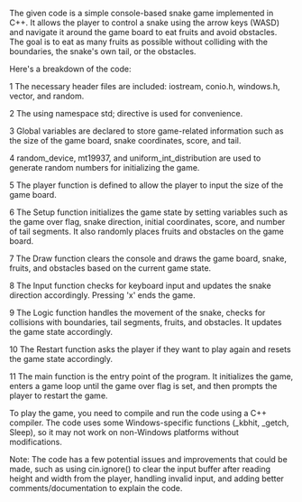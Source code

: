 The given code is a simple console-based snake game implemented in C++. It allows the player to control a snake using the arrow keys (WASD) and navigate it around the game board to eat fruits and avoid obstacles. The goal is to eat as many fruits as possible without colliding with the boundaries, the snake's own tail, or the obstacles.

Here's a breakdown of the code:

1 The necessary header files are included: iostream, conio.h, windows.h, vector, and random.

2 The using namespace std; directive is used for convenience.

3 Global variables are declared to store game-related information such as the size of the game board, snake coordinates, score, and tail.

4 random_device, mt19937, and uniform_int_distribution are used to generate random numbers for initializing the game.

5 The player function is defined to allow the player to input the size of the game board.

6 The Setup function initializes the game state by setting variables such as the game over flag, snake direction, initial coordinates, score, and number of tail segments. It also randomly places fruits and obstacles on the game board.

7 The Draw function clears the console and draws the game board, snake, fruits, and obstacles based on the current game state.

8 The Input function checks for keyboard input and updates the snake direction accordingly. Pressing 'x' ends the game.

9 The Logic function handles the movement of the snake, checks for collisions with boundaries, tail segments, fruits, and obstacles. It updates the game state accordingly.

10 The Restart function asks the player if they want to play again and resets the game state accordingly.

11 The main function is the entry point of the program. It initializes the game, enters a game loop until the game over flag is set, and then prompts the player to restart the game.

To play the game, you need to compile and run the code using a C++ compiler. The code uses some Windows-specific functions (_kbhit, _getch, Sleep), so it may not work on non-Windows platforms without modifications.

Note: The code has a few potential issues and improvements that could be made, such as using cin.ignore() to clear the input buffer after reading height and width from the player, handling invalid input, and adding better comments/documentation to explain the code.
